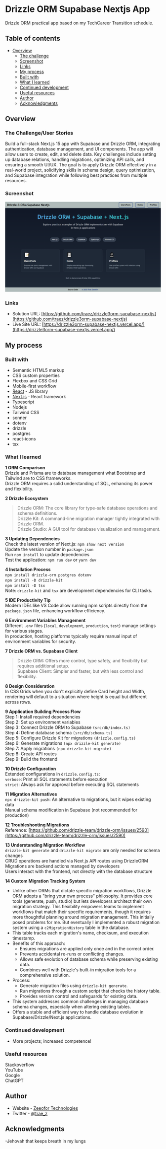 # Drizzle ORM Supabase Nextjs App

Drizzle ORM practical app based on my TechCareer Transition schedule.

## Table of contents

- [Overview](#overview)
  - [The challenge](#the-challenge)
  - [Screenshot](#screenshot)
  - [Links](#links)
  - [My process](#my-process)
  - [Built with](#built-with)
  - [What I learned](#what-i-learned)
  - [Continued development](#continued-development)
  - [Useful resources](#useful-resources)
  - [Author](#author)
  - [Acknowledgments](#acknowledgments)

## Overview

### The Challenge/User Stories

Build a full-stack Next.js 15 app with Supabase and Drizzle ORM, integrating authentication, database management, and UI components. The app will allow users to create, edit, and delete data. Key challenges include setting up database relations, handling migrations, optimizing API calls, and ensuring a smooth UI/UX. The goal is to apply Drizzle ORM effectively in a real-world project, solidifying skills in schema design, query optimization, and Supabase integration while following best practices from multiple resources.     

### Screenshot

![](/public/screenshot-desktop.png)

### Links

- Solution URL: [https://github.com/traez/drizzle3orm-supabase-nextjs](https://github.com/traez/drizzle3orm-supabase-nextjs)
- Live Site URL: [https://drizzle3orm-supabase-nextjs.vercel.app/](https://drizzle3orm-supabase-nextjs.vercel.app/)

## My process

### Built with

- Semantic HTML5 markup
- CSS custom properties
- Flexbox and CSS Grid
- Mobile-first workflow
- [React](https://reactjs.org/) - JS library
- [Next.js](https://nextjs.org/) - React framework
- Typescript
- Nodejs            
- Tailwind CSS     
- sonner 
- dotenv  
- drizzle 
- postgres 
- react-icons  
- tsx    

### What I learned
   
**1 ORM Comparison**  
Drizzle and Prisma are to database management what Bootstrap and Tailwind are to CSS frameworks.  
Drizzle ORM requires a solid understanding of SQL, enhancing its power and flexibility.  

**2 Drizzle Ecosystem**  
>Drizzle ORM: The core library for type-safe database operations and schema definitions.  
>Drizzle Kit: A command-line migration manager tightly integrated with Drizzle ORM.  
>Drizzle Studio: A GUI tool for database visualization and management.  

**3 Updating Dependencies**  
Check the latest version of Next.js: `npm show next version`  
Update the version number in `package.json`  
Run `npm install` to update dependencies  
Test the application: `npm run dev` or `yarn dev`  

**4 Installation Process**  
`npm install drizzle-orm postgres dotenv`  
`npm install -D drizzle-kit`  
`npm install -D tsx`  
Note: `drizzle-kit` and `tsx` are development dependencies for CLI tasks.

**5 IDE Productivity Tip**  
Modern IDEs like VS Code allow running npm scripts directly from the `package.json` file, enhancing workflow efficiency.  

**6 Environment Variables Management**  
Different `.env` files (`local`, `development`, `production`, `test`) manage settings for various stages.  
In production, hosting platforms typically require manual input of environment variables for security. 

**7 Drizzle ORM vs. Supabase Client**  
>Drizzle ORM: Offers more control, type safety, and flexibility but requires additional setup.  
>Supabase Client: Simpler and faster, but with less control and flexibility.  

**8 Design Consideration**  
In CSS Grids when you don't explicitly define Card height and Width, rendering will default to a situation where height is equal but different across rows.

**9 Application Building Process Flow**  
Step 1: Install required dependencies  
Step 2: Set up environment variables  
Step 3: Connect Drizzle ORM to Supabase `(src/db/index.ts)`  
Step 4: Define database schema `(src/db/schema.ts)`  
Step 5: Configure Drizzle Kit for migrations `(drizzle.config.ts)`   
Step 6: Generate migrations `(npx drizzle-kit generate)`  
Step 7: Apply migrations `(npx drizzle-kit migrate)`  
Step 8: Create API routes  
Step 9: Build the frontend  

**10 Drizzle Configuration**  
Extended configurations in `drizzle.config.ts`:  
`verbose`: Print all SQL statements before execution  
`strict`: Always ask for approval before executing SQL statements  

**11 Migration Alternatives**  
`npx drizzle-kit push`: An alternative to migrations, but it wipes existing data  
Manual schema modification in Supabase (not recommended for production)  

**12 Troubleshooting Migrations**  
Reference: [https://github.com/drizzle-team/drizzle-orm/issues/2590](https://github.com/drizzle-team/drizzle-orm/issues/2590)

**13 Understanding Migration Workflow**  
`drizzle-kit generate` and `drizzle-kit migrate` are only needed for schema changes  
CRUD operations are handled via Next.js API routes using DrizzleORM  
Migrations are backend actions managed by developers  
Users interact with the frontend, not directly with the database structure   

**14 Custom Migration Tracking System**
- Unlike other ORMs that dictate specific migration workflows, Drizzle ORM adopts a "bring your own process" philosophy. It provides core tools (generate, push, studio) but lets developers architect their own migration strategy. This flexibility empowers teams to implement workflows that match their specific requirements, though it requires more thoughtful planning around migration management. This initially posed problems for me. But eventually I implemented a robust migration system using a `c2MigrationHistory` table in the database.
- This table tracks each migration's name, checksum, and execution timestamp.
- Benefits of this approach:
  - Ensures migrations are applied only once and in the correct order.
  - Prevents accidental re-runs or conflicting changes.
  - Allows safe evolution of database schema while preserving existing data.
  - Combines well with Drizzle's built-in migration tools for a comprehensive solution.
- Process:
  - Generate migration files using `drizzle-kit generate`.
  - Run migrations through a custom script that checks the history table.
  - Provides version control and safeguards for existing data.
- This system addresses common challenges in managing database schema changes, especially when altering existing tables.
- Offers a stable and efficient way to handle database evolution in Supabase/Drizzle/Next.js applications.   

### Continued development

- More projects; increased competence!

### Useful resources

Stackoverflow  
YouTube  
Google  
ChatGPT

## Author

- Website - [Zeeofor Technologies](https://zeeofortech.vercel.app/)
- Twitter - [@trae_z](https://twitter.com/trae_z)

## Acknowledgments

-Jehovah that keeps breath in my lungs

